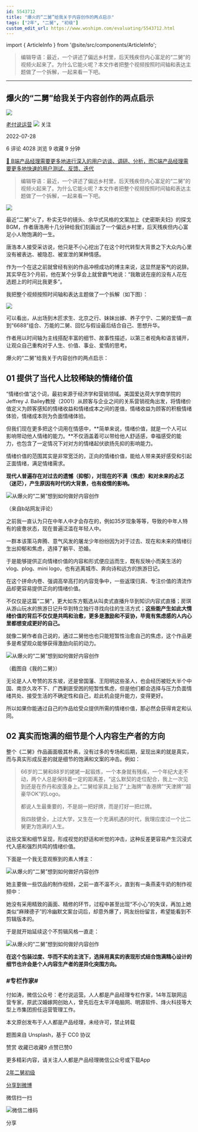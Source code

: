 ```yaml
---
id: 5543712
title: "爆火的“二舅”给我关于内容创作的两点启示"
tags: ["2年", "二舅", "初级"]
custom_edit_url: https://www.woshipm.com/evaluating/5543712.html
---
```

import { ArticleInfo } from '@site/src/components/ArticleInfo';

<ArticleInfo
    author="老付说运营"
    authorLink="https://www.woshipm.com/u/98309"
    published="2022-07-28"
    views={4028}
    comments={6}
    collects={9}
/>

> 编辑导语：最近，一个讲述了偏远乡村里，后天残疾但内心富足的“二舅”的视频火起来了。为什么它能火呢？本文作者把整个视频按照时间轴和表达主题做了一个拆解，一起来看一下吧。

---

## 爆火的“二舅”给我关于内容创作的两点启示

[![](https://image.woshipm.com/wp-files/2018/02/fN6NiiXzrRwWSFiAGHng.jpg!/both/72x72)](https://www.woshipm.com/u/98309)

[老付说运营](https://www.woshipm.com/u/98309) ![](https://static.woshipm.com/tag/1121_1@2x.png) 关注

2022-07-28

6 评论 4028 浏览 9 收藏 9 分钟

[🔗 B端产品经理需要更多地进行深入的用户访谈、调研、分析，而C端产品经理需要更多地快速的用户测试、反馈、迭代](https://ke.qidianla.com/courses/bcpm)

> 编辑导语：最近，一个讲述了偏远乡村里，后天残疾但内心富足的“二舅”的视频火起来了。为什么它能火呢？本文作者把整个视频按照时间轴和表达主题做了一个拆解，一起来看一下吧。

![](https://image.woshipm.com/wp-files/2022/07/a5eZjG7EXwaWHYGVsox9.jpg)

最近“二舅”火了，朴实无华的镜头、余华式风格的文案加上《史密斯夫妇》的探戈BGM，作者唐浩用十几分钟给我们刻画出了一个偏远乡村里，后天残疾但内心富足小人物饱满的一生。

唐浩本人接受采访说，他只是不小心挖出了在这个时代转型大背景之下大众内心里没有被表达、被隐忍、被宣泄的某种情感。

作为一个在这之前就曾经有别的作品冲榜成功的博主来说，这显然是客气的说辞。其实早在3个月前，他在某个分享会上就曾霸气地说：“我敢说在座的没有人花在选题上的时间比我更多”。

我把整个视频按照时间轴和表达主题做了一个拆解（如下图）：

![](https://image.woshipm.com/wp-files/2022/07/QKhQpqlC5xLELzimMdtn.png)

可以看出，从出场到木匠求生、北京之行、妹妹出嫁、养子宁宁、二舅的爱情一直到“6688”组合、万能的二舅、回忆与假设最后结合自己、思想升华。

作者用以时间轴为主线搭配丰富的细节、故事性描述，以第三者视角和语言铺开，让观众自己重构对于人生、价值、事业、爱情的思考。

爆火的“二舅”给我关于内容创作的两点启示：

## 01 提供了当代人比较稀缺的情绪价值

“情绪价值”这个词，最初来源于经济学和营销领域。美国爱达荷大学商学院的Jeffrey J. Bailey教授（2001）从顾客与企业之间的关系营销视角出发，将情绪价值定义为顾客感知的情绪收益和情绪成本之间的差值，情绪收益为顾客的积极情绪体验，情绪成本则为负面情绪体验。

但我们现在更多把这个词用在情感中，**简单来说，情绪价值，就是一个人可以影响带动他人情绪的能力。**不仅涵盖着可以带给他人舒适感，幸福感受的能力，也包含了一定情况下对对方的情绪起伏欲扬先抑的影响能力。

情绪价值的范围其实是非常宽泛的，正向的情绪价值，能给人带来美好感受和引起正面情绪，满足情绪需求。

**现代人普遍存在对过去的遗憾（抑郁），对现在的不满（焦虑）和对未来的忐忑（迷茫），产生原因有时代的大背景，也有疫情的影响。**

![从爆火的“二舅”想到如何做好内容创作](https://image.woshipm.com/wp-files/2022/07/ppII9unlFSFGyhRA6xJH.jpeg)

（来自b站网友评论）

之前我一直认为只在中年人中才会存在的，例如35岁现象等等，导致的中年人特有的疲惫状态，现在普遍泛滥在年轻人中。

一群本该策马奔腾、意气风发的屠龙少年纷纷因为对于过去、现在和未来的情绪衍生出抑郁和焦虑，选择了躺平、恐婚。

于是能够提供正向情绪价值的内容和形式便应运而生，既有反映小而美生活的vlog、plog、mini logo，也有逃离城市、奔向诗和远方的旅游日记。

在这个拼命内卷、强调高举高打的内容竞争中，一些返璞归真、专注价值的清流作品却更容易提供正向的情绪价值。

不仅仅是这篇“二舅”，更大如东方甄选从叫卖式直播升华到知识内容式直播；房琪从游山玩水的旅游日记升华到特立独行寻找向往的生活方式；**这些能产生如此大情绪价值的背后不仅仅是共鸣和治愈，更多是激励和不妥协，毕竟有焦虑感的人内心里都想变成更好的自己。**

就像二舅作者自己说的，通过二舅他也也只能短暂性治愈自己的焦虑，这个作品更多是希望观众能够获得激励向前的动力。

![从爆火的“二舅”想到如何做好内容创作](https://image.woshipm.com/wp-files/2022/07/NM0lvTAP7klbbXTqYtRN.png)

（截图自《我的二舅》）

无论是人人夸赞的苏东坡，还是曾国藩、王阳明这些圣人，也会经历被贬大半个中国、南京久攻不下、广西剿匪受困的短暂性焦虑，但是他们都会选择与压力负面情绪共处、接受生活的不确定性和自己，趁此机会提升能力，变得更好。

所以如果你能通过自己的作品给受众提供所需的情绪价值，那必然会获得肯定和认同。

## 02 真实而饱满的细节是个人内容生产者的方向

整个《二舅》作品画面极其朴素，没有过多的专场和后期，呈现出来的就是真实，而与真实形成反差的就是细节的饱满和文案的冲击。例如：

> 66岁的二舅和88岁的姥姥一起锻炼，一个本身就有残疾，一个年纪大走不动，两个人总是保持着一定的距离差，“这么默契的走位配合，我上一次见到还是在乔丹和皮蓬身上。”二舅给家具上贴了“上海牌”“香港牌”“天津牌”“超豪华OK”的Logo。
> 
> 都说人生最重要的，不是胡一把好牌，而是打好一把烂牌。
> 
> 我四肢健全，上过大学，又生在一个充满机遇的时代，我理应度过一个比二舅更为饱满的人生。

这些文案和细节呈现，形成视觉的舒适和听觉的冲击，这种反差更容易产生沉浸式代入感和强烈共鸣的情绪价值。

下面是一个我无意观察到的素人博主：

![从爆火的“二舅”想到如何做好内容创作](https://image.woshipm.com/wp-files/2022/07/0aJf6KH0J092RLfs3TQB.png)

她主要做一些饮品的制作视频，之前一直不温不火，直到有一条燕麦牛奶的制作视频中：

她没有采用精致的画面、精修的环节，过程中甚至出现“不小心”的失误，再加上她类似“麻辣德子”的冷幽默文案台词后，却意外爆了，网友纷纷留言，希望能看到不剪辑版本的。

于是就开始延续这个不剪辑风格一直走：

![从爆火的“二舅”想到如何做好内容创作](https://image.woshipm.com/wp-files/2022/07/66UIsBnCB1RzKNItVahf.jpeg)

**在这个包装过度、华而不实的主流下，选择用真实的表现形式结合饱满精心设计的细节也许会是个人内容生产者的差异化突围方向。**

### #专栏作家#

付如涛，微信公众号：老付说运营。人人都是产品经理专栏作家，14年互联网运营专家，原武汉婚嫁网创始人，曾先后在太平洋电脑网、明源软件、烽火科技等大型上市集团担任运营管理工作。

本文原创发布于人人都是产品经理，未经许可，禁止转载

题图来自 Unsplash，基于 CC0 协议

赞赏 收藏已收藏9 点赞已赞0

更多精彩内容，请关注人人都是产品经理微信公众号或下载App

[2年](https://www.woshipm.com/tag/2%e5%b9%b4)[二舅](https://www.woshipm.com/tag/%e4%ba%8c%e8%88%85)[初级](https://www.woshipm.com/tag/%e5%88%9d%e7%ba%a7)

[分享到微博](https://service.weibo.com/share/share.php?appkey=2775287854&title=爆火的“二舅”给我关于内容创作的两点启示&url=https://www.woshipm.com/evaluating/5543712.html&pic=https://image.woshipm.com/wp-files/2022/07/a5eZjG7EXwaWHYGVsox9.jpg)

微信扫一扫

![微信二维码](https://api.pwmqr.com/qrcode/create/?url=https://www.woshipm.com/evaluating/5543712.html)

分享